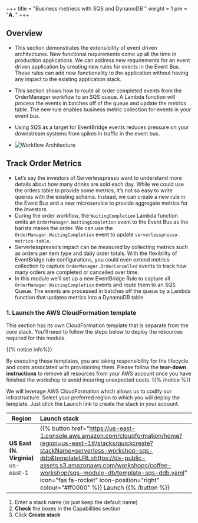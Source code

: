 +++
title = "Business metriecs with SQS and DynamoDB "
weight = 1
pre = "<b>A. </b>"
+++

## Overview
- This section demonstrates the extensibility of event driven architectures. New functional requirements come up all the time in production applications. We can address new requirements for an event driven application by creating new rules for events in the Event Bus. These rules can add new functionality to the application without having any impact to the existing application stack.   
- This section shows how to route all order completed events from the OrderManager workflow to an SQS queue. A Lambda function will process the events in batches off of the queue and update the metrics table. The new rule enables business metric collection for events in your event bus.
- Using SQS as a target for EventBridge events reduces pressure on your downstream systems from spikes in traffic in the event bus.

- ![Workflow Architecture](/images/se-mod4-OrderComplete-DynamoDB.png)

## Track Order Metrics
- Let’s say the investors of Serverlesspresso want to understand more details about how many drinks are sold each day. While we could use the orders table to provide some metrics, it’s not so easy to write queries with the existing schema. Instead, we can create a new rule in the Event Bus and a new microservice to provide aggregate metrics for the investors.
- During the order workflow, the `WaitingCompletion` Lambda function emits an `OrderManager.WaitingCompletion` event to the Event Bus as the barista makes the order. We can use the `OrderManager.WaitingCompletion` event to update `serverlesspresso-metrics-table`.
- Serverlesspresso’s impact can be measured by collecting metrics such as orders per item type and daily order totals. With the flexibility of EventBridge rule configurations, you could even extend metrics collection to capture `OrderManager.OrderCancelled` events to track how many orders are completed or cancelled over time.
- In this module we’ll set up a new EventBridge Rule to capture all `OrderManager.WaitingCompletion` events and route them to an SQS Queue. The events are processed in batches off the queue by a Lambda function that updates metrics into a DynamoDB table.

### 1. Launch the AWS CloudFormation template

This section has its own CloudFormation template that is separate from the core stack. You'll need to follow the steps below to deploy the resources required for this module.

{{% notice info%}}

By executing these templates, you are taking responsibility for the lifecycle and costs associated with provisioning them. Please follow the **tear-down instructions** to remove all resources from your AWS account once you have finished the workshop to avoid incurring unexpected costs.
{{% /notice %}}

We will leverage AWS CloudFormation which allows us to codify our infrastructure. Select your preferred region to which you will deploy the template. Just click the Launch link to create the stack in your account.

| Region | Launch stack |
| ------ |:------|
| **US East (N. Virginia)** us-east-1 | {{% button href="https://us-east-1.console.aws.amazon.com/cloudformation/home?region=us-east-1#/stacks/quickcreate?stackName=serverless-workshop-sqs-ddb&templateURL=https://da-public-assets.s3.amazonaws.com/workshops/coffee-workshop/sqs-module-db/template-sqs-ddb.yaml" icon="fas fa-rocket" icon-position="right" colour="#ff0000" %}} Launch {{% /button %}} |

1. Enter a stack name (or just keep the default name)
2. **Check** the boxes in the Capabilities section
3. Click **Create stack**